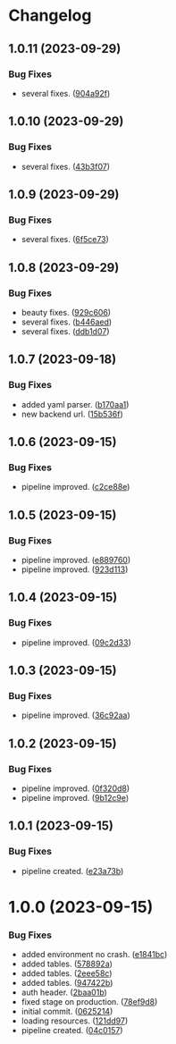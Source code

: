 # Changelog



## 1.0.11 (2023-09-29)


### Bug Fixes

* several fixes. ([904a92f](https://github.com/mogenius/punq-frontend/commit/904a92f22f106b1913e227421d25befcafad55bc))

## 1.0.10 (2023-09-29)


### Bug Fixes

* several fixes. ([43b3f07](https://github.com/mogenius/punq-frontend/commit/43b3f071569e548912e88fc4bb7d6e3b95a7cbb7))

## 1.0.9 (2023-09-29)


### Bug Fixes

* several fixes. ([6f5ce73](https://github.com/mogenius/punq-frontend/commit/6f5ce73c33bd5844097826db774af42a08a527b8))

## 1.0.8 (2023-09-29)


### Bug Fixes

* beauty fixes. ([929c606](https://github.com/mogenius/punq-frontend/commit/929c60679bb496b16f781564a7fb3b64f983c709))
* several fixes. ([b446aed](https://github.com/mogenius/punq-frontend/commit/b446aedd05a4a0d3534bd48b08a948494c0ac4a4))
* several fixes. ([ddb1d07](https://github.com/mogenius/punq-frontend/commit/ddb1d07344a718841d792aa5686a3c92800ca3f2))

## 1.0.7 (2023-09-18)


### Bug Fixes

* added yaml parser. ([b170aa1](https://github.com/mogenius/punq-frontend/commit/b170aa1b3001e13e6263bc6a42f3ff260c7195a1))
* new backend url. ([15b536f](https://github.com/mogenius/punq-frontend/commit/15b536fc9822b8e64e8c83c8a332d0d3de316a07))

## 1.0.6 (2023-09-15)


### Bug Fixes

* pipeline improved. ([c2ce88e](https://github.com/mogenius/punq-frontend/commit/c2ce88e94e7bc209bef3f306bde43fd49ea77e5b))

## 1.0.5 (2023-09-15)


### Bug Fixes

* pipeline improved. ([e889760](https://github.com/mogenius/punq-frontend/commit/e88976026259928d3c027c5c4692099da32b501d))
* pipeline improved. ([923d113](https://github.com/mogenius/punq-frontend/commit/923d11391b72f11d2efc0ce3128df3b935e06857))

## 1.0.4 (2023-09-15)


### Bug Fixes

* pipeline improved. ([09c2d33](https://github.com/mogenius/punq-frontend/commit/09c2d336a9139eacac600e7062033b2c3b732a2c))

## 1.0.3 (2023-09-15)


### Bug Fixes

* pipeline improved. ([36c92aa](https://github.com/mogenius/punq-frontend/commit/36c92aac549a3cce600ee74e771f9a6156d5538d))

## 1.0.2 (2023-09-15)


### Bug Fixes

* pipeline improved. ([0f320d8](https://github.com/mogenius/punq-frontend/commit/0f320d809e3ba1e1cef224e0009c10a880381860))
* pipeline improved. ([9b12c9e](https://github.com/mogenius/punq-frontend/commit/9b12c9e42d084222d43e7ab0722ee138bc979f67))

## 1.0.1 (2023-09-15)


### Bug Fixes

* pipeline created. ([e23a73b](https://github.com/mogenius/punq-frontend/commit/e23a73b61186cab8d763f3212eba3f1e629ed3c3))

# 1.0.0 (2023-09-15)


### Bug Fixes

* added environment no crash. ([e1841bc](https://github.com/mogenius/punq-frontend/commit/e1841bcbcf3ce81fc76452dd024d69f0d4f9bcb2))
* added tables. ([578892a](https://github.com/mogenius/punq-frontend/commit/578892a51f1c89484f333d5d785e4960c020275a))
* added tables. ([2eee58c](https://github.com/mogenius/punq-frontend/commit/2eee58cc264198bb091cc9650badd1f4e49d0db8))
* added tables. ([947422b](https://github.com/mogenius/punq-frontend/commit/947422b66389237c399e701b4f93bdf23bdcaf15))
* auth header. ([2baa01b](https://github.com/mogenius/punq-frontend/commit/2baa01b82dea28354138ec20b2c4bc217d31a8eb))
* fixed stage on production. ([78ef9d8](https://github.com/mogenius/punq-frontend/commit/78ef9d8aa4516327c7ba216fc55d721bb114f311))
* initial commit. ([0625214](https://github.com/mogenius/punq-frontend/commit/0625214bceb4992979a82f89dbc2a105523a2aaf))
* loading resources. ([121dd97](https://github.com/mogenius/punq-frontend/commit/121dd979523bfac6b7def443a2f44f1107324991))
* pipeline created. ([04c0157](https://github.com/mogenius/punq-frontend/commit/04c0157696d20d5147ead0e326330f7afe412e54))
